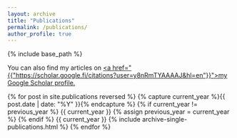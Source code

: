 ```yaml
---
layout: archive
title: "Publications"
permalink: /publications/
author_profile: true
---
```


{% include base_path %}

You can also find my articles on <u><a href="{{"https://scholar.google.fi/citations?user=y8nRmTYAAAAJ&hl=en"}}">my Google Scholar profile</a>.</u>

{% for post in site.publications reversed %}
  {% capture current_year %}{{ post.date | date: "%Y" }}{% endcapture %}
  {% if current_year != previous_year %}
    {{ current_year }}
    {% assign previous_year = current_year %}
  {% endif %}
  {{ current_year }}
  {% include archive-single-publications.html %}
{% endfor %}

